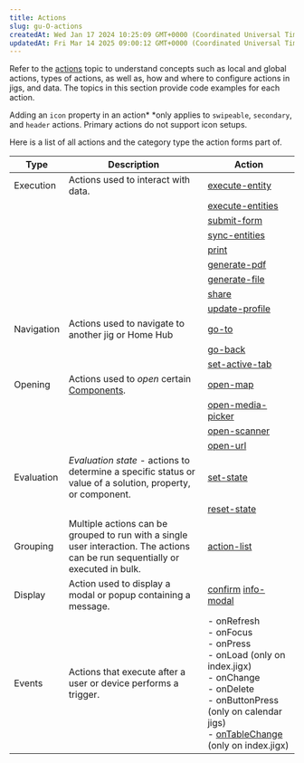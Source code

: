 ```yaml
---
title: Actions
slug: gu-O-actions
createdAt: Wed Jan 17 2024 10:25:09 GMT+0000 (Coordinated Universal Time)
updatedAt: Fri Mar 14 2025 09:00:12 GMT+0000 (Coordinated Universal Time)
---
```


Refer to the [actions]() topic to understand concepts such as local and global actions, types of actions, as well as, how and where to configure actions in jigs, and data. The topics in this section provide code examples for each action.

Adding an `icon` property in an action* *only applies to `swipeable`, `secondary`, and `header` actions. Primary actions do not support icon setups.

Here is a list of all actions and the category type the action forms part of.

| **Type**   | **Description**                                                                                                                  | **Action**                                                                                                                                                                                    |
| ---------- | -------------------------------------------------------------------------------------------------------------------------------- | --------------------------------------------------------------------------------------------------------------------------------------------------------------------------------------------- |
| Execution  | Actions used to interact with data.                                                                                              | [execute-entity](./Actions/execute-entity.md)                                                                                                                                                 |
|            |                                                                                                                                  | [execute-entities](./Actions/execute-entities.md)                                                                                                                                             |
|            |                                                                                                                                  | [submit-form](./Actions/submit-form.md)                                                                                                                                                       |
|            |                                                                                                                                  | [sync-entities](./Actions/sync-entities.md)                                                                                                                                                   |
|            |                                                                                                                                  | [print](./Actions/print.md)                                                                                                                                                                   |
|            |                                                                                                                                  | [generate-pdf](./Actions/generate-pdf.md)                                                                                                                                                     |
|            |                                                                                                                                  | [generate-file](./Actions/generate-file.md)                                                                                                                                                   |
|            |                                                                                                                                  | [share](./Actions/share.md)                                                                                                                                                                   |
|            |                                                                                                                                  | [update-profile](./Actions/update-profile.md)                                                                                                                                                 |
| Navigation | Actions used to navigate to another jig or Home Hub                                                                              | [go-to](./Actions/go-to.md)<br />                                                                                                                                                             |
|            |                                                                                                                                  | [go-back](./Actions/go-back.md)                                                                                                                                                               |
|            |                                                                                                                                  | [set-active-tab](./Actions/set-active-tab.md)                                                                                                                                                 |
| Opening    | Actions used to *open* certain [Components](./Components.md).                                                                    | [open-map](./Actions/open-map.md)                                                                                                                                                             |
|            |                                                                                                                                  | [open-media-picker](./Actions/open-media-picker.md)                                                                                                                                           |
|            |                                                                                                                                  | [open-scanner](./Actions/open-scanner.md)                                                                                                                                                     |
|            |                                                                                                                                  | [open-url](./Actions/open-url.md)                                                                                                                                                             |
| Evaluation | *Evaluation state -* actions to determine a specific status or value of a solution, property, or component.                      | [set-state](./Actions/set-state.md)                                                                                                                                                           |
|            |                                                                                                                                  | [reset-state](./Actions/reset-state.md)                                                                                                                                                       |
| Grouping   | Multiple actions can be grouped to run with a single user interaction. The actions can be run sequentially or executed in bulk.  | [action-list](./Actions/action-list.md)                                                                                                                                                       |
| Display    | Action used to display a modal or popup containing a message.                                                                    | [confirm](./Actions/confirm.md)&#xA;[info-modal](./Actions/info-modal.md)                                                                                                                     |
| Events     | Actions that execute after a user or device performs a trigger.      | - onRefresh<br />- onFocus<br />- onPress<br />- onLoad (only on index.jigx)<br />- onChange<br />- onDelete<br />- onButtonPress (only on calendar jigs)<br />- [onTableChange](./Events/onTableChange.md) (only on index.jigx) |



